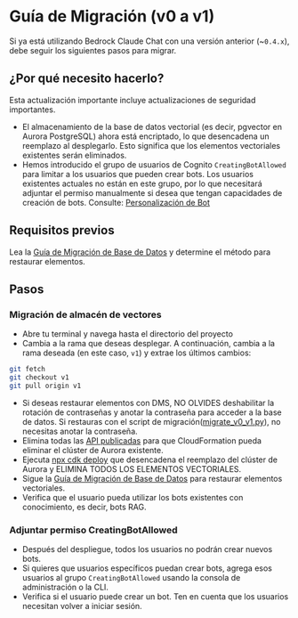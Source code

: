 # Guía de Migración (v0 a v1)

Si ya está utilizando Bedrock Claude Chat con una versión anterior (~`0.4.x`), debe seguir los siguientes pasos para migrar.

## ¿Por qué necesito hacerlo?

Esta actualización importante incluye actualizaciones de seguridad importantes.

- El almacenamiento de la base de datos vectorial (es decir, pgvector en Aurora PostgreSQL) ahora está encriptado, lo que desencadena un reemplazo al desplegarlo. Esto significa que los elementos vectoriales existentes serán eliminados.
- Hemos introducido el grupo de usuarios de Cognito `CreatingBotAllowed` para limitar a los usuarios que pueden crear bots. Los usuarios existentes actuales no están en este grupo, por lo que necesitará adjuntar el permiso manualmente si desea que tengan capacidades de creación de bots. Consulte: [Personalización de Bot](../../README.md#bot-personalization)

## Requisitos previos

Lea la [Guía de Migración de Base de Datos](./DATABASE_MIGRATION_es-ES.md) y determine el método para restaurar elementos.

## Pasos

### Migración de almacén de vectores

- Abre tu terminal y navega hasta el directorio del proyecto
- Cambia a la rama que deseas desplegar. A continuación, cambia a la rama deseada (en este caso, `v1`) y extrae los últimos cambios:

```sh
git fetch
git checkout v1
git pull origin v1
```

- Si deseas restaurar elementos con DMS, NO OLVIDES deshabilitar la rotación de contraseñas y anotar la contraseña para acceder a la base de datos. Si restauras con el script de migración([migrate_v0_v1.py](./migrate_v0_v1.py)), no necesitas anotar la contraseña.
- Elimina todas las [API publicadas](../PUBLISH_API_es-ES.md) para que CloudFormation pueda eliminar el clúster de Aurora existente.
- Ejecuta [npx cdk deploy](../README.md#deploy-using-cdk) que desencadena el reemplazo del clúster de Aurora y ELIMINA TODOS LOS ELEMENTOS VECTORIALES.
- Sigue la [Guía de Migración de Base de Datos](./DATABASE_MIGRATION_es-ES.md) para restaurar elementos vectoriales.
- Verifica que el usuario pueda utilizar los bots existentes con conocimiento, es decir, bots RAG.

### Adjuntar permiso CreatingBotAllowed

- Después del despliegue, todos los usuarios no podrán crear nuevos bots.
- Si quieres que usuarios específicos puedan crear bots, agrega esos usuarios al grupo `CreatingBotAllowed` usando la consola de administración o la CLI.
- Verifica si el usuario puede crear un bot. Ten en cuenta que los usuarios necesitan volver a iniciar sesión.

